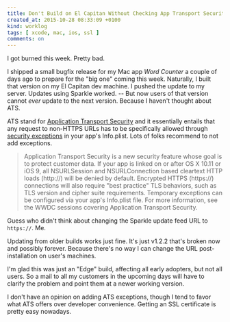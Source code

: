 ```yaml
---
title: Don't Build on El Capitan Without Checking App Transport Security
created_at: 2015-10-28 08:33:09 +0100
kind: worklog
tags: [ xcode, mac, ios, ssl ]
comments: on
---
```


I got burned this week. Pretty bad.

I shipped a small bugfix release for my Mac app _Word Counter_ a couple of days ago to prepare for the "big one" coming this week. Naturally, I built that version on my El Capitan dev machine. I pushed the update to my server. Updates using Sparkle worked. -- But now users of that version cannot *ever* update to the next version. Because I haven't thought about ATS.

ATS stand for [Application Transport Security](https://developer.apple.com/library/prerelease/mac/releasenotes/Foundation/RN-Foundation/) and it essentially entails that any request to non-HTTPS URLs has to be specifically allowed through [security exceptions](http://ste.vn/2015/06/10/configuring-app-transport-security-ios-9-osx-10-11/) in your app's Info.plist. Lots of folks recommend to not add exceptions. 

> Application Transport Security is a new security feature whose goal is to protect customer data. If your app is linked on or after OS X 10.11 or iOS 9, all NSURLSession and NSURLConnection based cleartext HTTP loads (http://) will be denied by default. Encrypted HTTPS (https://) connections will also require "best practice" TLS behaviors, such as TLS version and cipher suite requirements. Temporary exceptions can be configured via your app's Info.plist file. For more information, see the WWDC sessions covering Application Transport Security.

Guess who didn't think about changing the Sparkle update feed URL to `https://`. Me.

Updating from older builds works just fine. It's just v1.2.2 that's broken now and possibly forever. Because there's no way I can change the URL post-installation on user's machines.

I'm glad this was just an "Edge" build, affecting all early adopters, but not all users. So a mail to all my customers in the upcoming days will have to clarify the problem and point them at a newer working version.

I don't have an opinion on adding ATS exceptions, though I tend to favor what ATS offers over developer convenience. Getting an SSL certificate is pretty easy nowadays.
